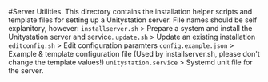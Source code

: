 #Server Utilities.
This directory contains the installation helper scripts and template files for setting up a Unitystation server.
File names should be self explanitory, however:
`installserver.sh` > Prepare a system and install the Unitystation server and service.
`update.sh` > Update an existing installation
`editconfig.sh` > Edit configuration paramters
`config.example.json` > Example & template configuration file (Used by installserver.sh, please don't change the template values!)
`unitystation.service` > Systemd unit file for the server.
